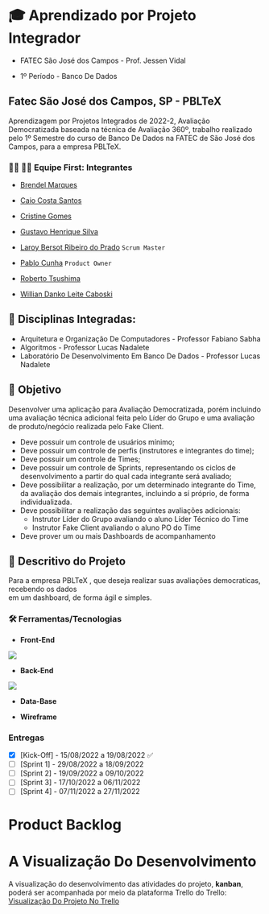 # 🎓 Aprendizado por Projeto Integrador
* FATEC São José dos Campos - Prof. Jessen Vidal

* 1º Período - Banco De Dados

## Fatec São José dos Campos, SP - PBLTeX  
Aprendizagem por Projetos Integrados de 2022-2, Avaliação Democratizada baseada na técnica de Avaliação 360º, trabalho realizado pelo 1º Semestre 
do curso de Banco De Dados na FATEC de São José dos Campos, para a empresa PBLTeX. 

### 👨‍💻 👩‍💻 Equipe First: Integrantes

- [Brendel Marques ](https://github.com/BrendelMarques)

- [Caio Costa Santos](https://github.com/Caio-eng-gif)

- [Cristine Gomes](https://github.com/CristineGomes)

- [Gustavo Henrique Silva](https://github.com/Gustavo394)

- [Laroy Bersot Ribeiro do Prado](https://github.com/laroyprado) `Scrum Master`

- [Pablo Cunha](https://github.com/pabloo-cunha) `Product Owner`

- [Roberto Tsushima](https://github.com/Roberto-tsushima)

- [Willian Danko Leite Caboski](https://github.com/DankoCaboski)



## 📝 Disciplinas Integradas:

- Arquitetura e Organização De Computadores - Professor Fabiano Sabha
- Algoritmos - Professor Lucas Nadalete
- Laboratório De Desenvolvimento Em Banco De Dados - Professor Lucas Nadalete

## 🎯 Objetivo
Desenvolver uma aplicação para Avaliação Democratizada, porém incluindo uma avaliação técnica adicional feita pelo Líder do Grupo e uma avaliação de produto/negócio realizada pelo Fake Client.
 - Deve possuir um controle de usuários mínimo;
 - Deve possuir um controle de perfis (instrutores e integrantes do time);
 - Deve possuir um controle de Times;
 - Deve possuir um controle de Sprints, representando os ciclos de desenvolvimento a
partir do qual cada integrante será avaliado;
 - Deve possibilitar a realização, por um determinado integrante do Time, da avaliação
dos demais integrantes, incluindo a sí próprio, de forma individualizada.
- Deve possibilitar a realização das seguintes avaliações adicionais:
  - Instrutor Líder do Grupo avaliando o aluno Líder Técnico do Time
  - Instrutor Fake Client avaliando o aluno PO do Time
- Deve prover um ou mais Dashboards de acompanhamento

## 💬 Descritivo do Projeto

Para a empresa PBLTeX , que deseja realizar suas avaliações democraticas, recebendo os dados  
em um dashboard, de forma ágil e simples. 

### 🛠️ Ferramentas/Tecnologias

* __Front-End__

![](https://img.shields.io/badge/Python-FFD43B?style=for-the-badge&logo=python&logoColor=darkgreen)

* __Back-End__

![](https://img.shields.io/badge/Python-FFD43B?style=for-the-badge&logo=python&logoColor=darkgreen)

* __Data-Base__

* __Wireframe__

### Entregas
- [X] [Kick-Off] - 15/08/2022 a 19/08/2022 ✅
- [ ] [Sprint 1] - 29/08/2022 a 18/09/2022
- [ ] [Sprint 2] - 19/09/2022 a 09/10/2022
- [ ] [Sprint 3] - 17/10/2022 a 06/11/2022
- [ ] [Sprint 4] - 07/11/2022 a 27/11/2022

# Product Backlog

# A Visualização Do Desenvolvimento
A visualização do desenvolvimento das atividades do projeto, **kanban**, poderá ser acompanhada por meio da plataforma Trello do Trello:
[Visualização Do Projeto No Trello](https://trello.com/invite/api_grupofirst/619326ffbe4ce1ebe44ef2187f49dc94)
